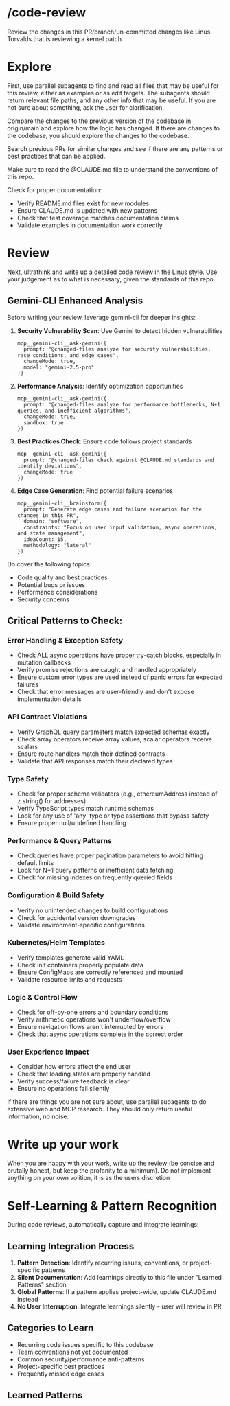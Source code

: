 # /code-review

Review the changes in this PR/branch/un-committed changes like Linus Torvalds
that is reviewing a kernel patch.

# Explore

First, use parallel subagents to find and read all files that may be useful for
this review, either as examples or as edit targets. The subagents should return
relevant file paths, and any other info that may be useful. If you are not sure
about something, ask the user for clarification.

Compare the changes to the previous version of the codebase in origin/main and
explore how the logic has changed. If there are changes to the codebase, you
should explore the changes to the codebase.

Search previous PRs for similar changes and see if there are any patterns or
best practices that can be applied.

Make sure to read the @CLAUDE.md file to understand the conventions of this
repo.

Check for proper documentation:
- Verify README.md files exist for new modules
- Ensure CLAUDE.md is updated with new patterns
- Check that test coverage matches documentation claims
- Validate examples in documentation work correctly

# Review

Next, ultrathink and write up a detailed code review in the Linus style. Use
your judgement as to what is necessary, given the standards of this repo.

## Gemini-CLI Enhanced Analysis

Before writing your review, leverage gemini-cli for deeper insights:

1. **Security Vulnerability Scan**: Use Gemini to detect hidden vulnerabilities
   ```
   mcp__gemini-cli__ask-gemini({
     prompt: "@changed-files analyze for security vulnerabilities, race conditions, and edge cases",
     changeMode: true,
     model: "gemini-2.5-pro"
   })
   ```

2. **Performance Analysis**: Identify optimization opportunities
   ```
   mcp__gemini-cli__ask-gemini({
     prompt: "@changed-files analyze for performance bottlenecks, N+1 queries, and inefficient algorithms",
     changeMode: true,
     sandbox: true
   })
   ```

3. **Best Practices Check**: Ensure code follows project standards
   ```
   mcp__gemini-cli__ask-gemini({
     prompt: "@changed-files check against @CLAUDE.md standards and identify deviations",
     changeMode: true
   })
   ```

4. **Edge Case Generation**: Find potential failure scenarios
   ```
   mcp__gemini-cli__brainstorm({
     prompt: "Generate edge cases and failure scenarios for the changes in this PR",
     domain: "software",
     constraints: "Focus on user input validation, async operations, and state management",
     ideaCount: 15,
     methodology: "lateral"
   })
   ```

Do cover the following topics:

- Code quality and best practices
- Potential bugs or issues
- Performance considerations
- Security concerns

## Critical Patterns to Check:

### Error Handling & Exception Safety

- Check ALL async operations have proper try-catch blocks, especially in
  mutation callbacks
- Verify promise rejections are caught and handled appropriately
- Ensure custom error types are used instead of panic errors for expected
  failures
- Check that error messages are user-friendly and don't expose implementation
  details

### API Contract Violations

- Verify GraphQL query parameters match expected schemas exactly
- Check array operators receive array values, scalar operators receive scalars
- Ensure route handlers match their defined contracts
- Validate that API responses match their declared types

### Type Safety

- Check for proper schema validators (e.g., ethereumAddress instead of
  z.string() for addresses)
- Verify TypeScript types match runtime schemas
- Look for any use of 'any' type or type assertions that bypass safety
- Ensure proper null/undefined handling

### Performance & Query Patterns

- Check queries have proper pagination parameters to avoid hitting default
  limits
- Look for N+1 query patterns or inefficient data fetching
- Check for missing indexes on frequently queried fields

### Configuration & Build Safety

- Verify no unintended changes to build configurations
- Check for accidental version downgrades
- Validate environment-specific configurations

### Kubernetes/Helm Templates

- Verify templates generate valid YAML
- Check init containers properly populate data
- Ensure ConfigMaps are correctly referenced and mounted
- Validate resource limits and requests

### Logic & Control Flow

- Check for off-by-one errors and boundary conditions
- Verify arithmetic operations won't underflow/overflow
- Ensure navigation flows aren't interrupted by errors
- Check that async operations complete in the correct order

### User Experience Impact

- Consider how errors affect the end user
- Check that loading states are properly handled
- Verify success/failure feedback is clear
- Ensure no operations fail silently

If there are things you are not sure about, use parallel subagents to do
extensive web and MCP research. They should only return useful information, no
noise.

# Write up your work

When you are happy with your work, write up the review (be concise and brutally
honest, but keep the profanity to a minimum). Do not implement anything on your
own volition, it is as the users discretion

# Self-Learning & Pattern Recognition

During code reviews, automatically capture and integrate learnings:

## Learning Integration Process

1. **Pattern Detection**: Identify recurring issues, conventions, or project-specific patterns
2. **Silent Documentation**: Add learnings directly to this file under "Learned Patterns" section
3. **Global Patterns**: If a pattern applies project-wide, update CLAUDE.md instead
4. **No User Interruption**: Integrate learnings silently - user will review in PR

## Categories to Learn

- Recurring code issues specific to this codebase
- Team conventions not yet documented
- Common security/performance anti-patterns
- Project-specific best practices
- Frequently missed edge cases

## Learned Patterns

<!-- AI will append learned patterns here automatically -->
<!-- Format: ### Pattern Name
     Context: Where this applies
     Issue: What to look for
     Fix: How to address it
     Example: Code snippet if relevant -->
